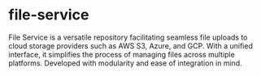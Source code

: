# file-service
File Service is a versatile repository facilitating seamless file uploads to cloud storage providers such as AWS S3, Azure, and GCP. With a unified interface, it simplifies the process of managing files across multiple platforms. Developed with modularity and ease of integration in mind.
